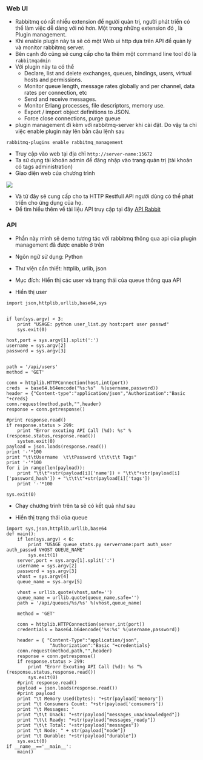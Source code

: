 ### Web UI

- Rabbitmq có rất nhiều extension để người quản trị, người phát triển có thể làm việc dễ dàng với nó hơn. Một trong những extension đó , là Plugin management. 
- Khi enable plugin này ta sẽ có một Web ui http dựa trên API để quản lý và monitor rabbitmq server. 
- Bên cạnh đó cũng sẽ cung cấp cho ta thêm một command line tool đó là `rabbitmqadmin`
- Với plugin này ta có thể 
	+ Declare, list and delete exchanges, queues, bindings, users, virtual hosts and permissions.
	+ Monitor queue length, message rates globally and per channel, data rates per connection, etc
	+ Send and receive messages.
	+ Monitor Erlang processes, file descriptors, memory use.
	+ Export / import object definitions to JSON.
	+ Force close connections, purge queue
- plugin management đi kèm với rabbitmq-server khi cài đặt. Do vậy ta chỉ việc enable plugin này lên bằn câu lệnh sau

`rabbitmq-plugins enable rabbitmq_management`

- Truy cập vào web tại địa chỉ  `http://server-name:15672`
- Ta sử dụng tài khoản admin để đăng nhập vào trang quản trị (tài khoản có tags administration)
- Giao diện web của chương trình
<img src="http://www.rabbitmq.com/img/management/overview.png">

- Và từ đây sẽ cung cấp cho ta HTTP Restfull API người dùng có thể phát triển cho ứng dụng của họ.
- Để tìm hiểu thêm về tài liệu API truy cập tại đây [API Rabbit](https://raw.githack.com/rabbitmq/rabbitmq-management/rabbitmq_v3_6_0/priv/www/api/index.html)

### API 

- Phần này mình sẽ demo tương tác với rabbitmq thông qua api của plugin management đã được enable ở trên
- Ngôn ngữ sử dụng: Python
- Thư viện cần thiết: httplib, urlib, json
- Mục đích: Hiển thị các user và trạng thái của  queue thông qua API

- Hiển thị user

```
import json,httplib,urllib,base64,sys


if len(sys.argv) < 3:
	print "USAGE: python user_list.py host:port user passwd"
	sys.exit(0)

host,port = sys.argv[1].split(':')
username = sys.argv[2]
password = sys.argv[3]


path = '/api/users'
method = 'GET'

conn = httplib.HTTPConnection(host,int(port))
creds  = base64.b64encode("%s:%s"  %(username,password))
header = {"Content-type":"application/json","Authorization":"Basic "+creds}
conn.request(method,path,"",header)
response = conn.getresponse()

#print response.read()
if response.status > 299:
	print "Error excuting API Call (%d): %s" %(response.status,response.read())
	system.exit(0)
payload = json.loads(response.read())
print '-'*100
print "\t\tUsername  \t\tPassword \t\t\t\t Tags"
print '-'*100
for i in range(len(payload)):
	print "\t\t"+str(payload[i]['name']) + "\t\t"+str(payload[i]['password_hash']) + "\t\t\t"+str(payload[i]['tags'])
	print '-'*100

sys.exit(0)

```

- Chạy chương trình trên ta sẽ có kết quả như sau

- Hiển thị trạng thái của queue

```
import sys,json,httplib,urllib,base64
def main():
	if len(sys.argv) < 6:
		print "USAGE queue_stats.py servername:port auth_user auth_passwd VHOST QUEUE_NAME"
		sys.exit(1)
	server,port = sys.argv[1].split(':')
	username = sys.argv[2]
	password = sys.argv[3]
	vhost = sys.argv[4]
	queue_name = sys.argv[5]

	vhost = urllib.quote(vhost,safe='')
	queue_name = urllib.quote(queue_name,safe='')
	path = '/api/queues/%s/%s' %(vhost,queue_name)

	method = 'GET'

	conn = httplib.HTTPConnection(server,int(port))
	credentials = base64.b64encode('%s:%s' %(username,password))

	header = { "Content-Type":"application/json",
				"Authorization":"Basic "+credentials}
	conn.request(method,path,"",header)
	response = conn.getresponse()
	if response.status > 299:
		print "Erorr Excuting API Call (%d): %s "%(response.status,response.read())
		sys.exit(0)
	#print response.read()
	payload = json.loads(response.read())
	#print payload
	print "\t Memory Used(bytes): "+str(payload['memory'])
	print "\t Consumers Count: "+str(payload['consumers'])
	print "\t Messages: "
	print "\t\t Unack: "+str(payload["messages_unacknowledged"])
	print "\t\t Ready: "+str(payload["messages_ready"])
	print "\t\t Total: "+str(payload["messages"])
	print "\t Node: " + str(payload["node"])
	print "\t Durable: "+str(payload["durable"])
	sys.exit(0)
if __name__=='__main__':
	main()

```


